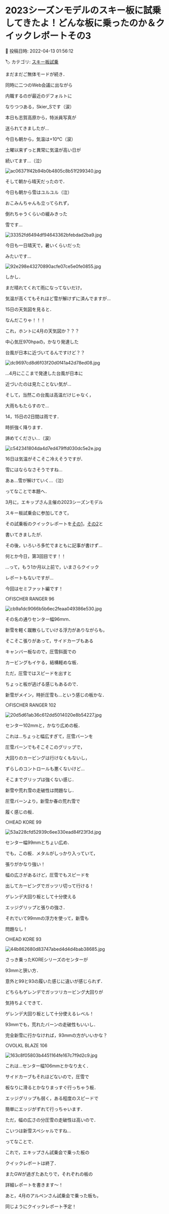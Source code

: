 # 2023シーズンモデルのスキー板に試乗してきたよ！どんな板に乗ったのか＆クイックレポートその3

📅 投稿日時: 2022-04-13 01:56:12

🏷️ カテゴリ: [スキー板試乗](c0bd8048615710cee890e403a36cc9a2b.md)

まだまだご無体モードが続き．


同時に二つのWeb会議に出ながら


内職するのが最近のデフォルトに


なりつつある，Skier_Sです（涙）





本日も志賀高原から，特派員写真が


送られてきましたが…





今日も朝から，気温は+10℃（涙）


土曜以来ずっと異常に気温が高い日が


続いてます…（泣）




![ac06371f42b94b0b4805c8b51f299340.jpg](images/ac06371f42b94b0b4805c8b51f299340.jpg)




そして朝から晴天だったので．


今日も朝から雪はユルユル（泣）


おこみんちゃんも立ってられず，


倒れちゃうくらいの緩みきった


雪です…




![33352fd6494df94643362bfebdad2ba9.jpg](images/33352fd6494df94643362bfebdad2ba9.jpg)




今日も一日晴天で，暑いくらいだった


みたいです…




![92e298e43270890acfe07ce5e0fe0855.jpg](images/92e298e43270890acfe07ce5e0fe0855.jpg)







しかし．


まだ晴れてくれて雨になってないだけ，


気温が高くてもそれほど雪が解けずに済んでますが…





15日の天気図を見ると．


なんだこりゃ！！！


これ，ホントに4月の天気図か？？？


中心気圧970hpaの，かなり発達した


台風が日本に近づいてるんですけど？？




![dc9697cd8d6f03f20d0f41a42d78ed08.jpg](images/dc9697cd8d6f03f20d0f41a42d78ed08.jpg)







…4月にここまで発達した台風が日本に


近づいたのは見たことない気が…


そして，当然この台風は高温だけじゃなく，


大雨ももたらすので…


14，15日の2日間は雨です．


時折強く降ります．


諦めてください…（涙）




![c542341804da4d7ed479ffd030dc5e2e.jpg](images/c542341804da4d7ed479ffd030dc5e2e.jpg)







16日は気温がそこそこ冷えそうですが．


雪にはならなさそうですね…


あぁ…雪が解けていく…（泣）





ってなことで本題へ．


3月に，エキップさん主催の2023シーズンモデル


スキー板試乗会に参加してきて，


その試乗板のクイックレポートを[その1](e1faadb497231c5eb892525f0348ecc66.md)，[その2](ebce4e14d34daa93a774dfa2949907ce6.md)と


書いてきましたが．


その後，いろいろ多忙でまともに記事が書けず…


何とか今日，第3回目です！！


…って，もう1か月以上前で，いまさらクイック


レポートもないですが…





今回はセミファット編です！





○FISCHER RANGER 96







![cb9a1dc9066b5b6ec2feaa049386e530.jpg](images/cb9a1dc9066b5b6ec2feaa049386e530.jpg)







その名の通りセンター幅96ｍｍ．


新雪を軽く蹴散らしていける浮力がありながらも，


そこそこ張りがあって，サイドカーブもある


キャンバー板なので，圧雪斜面での


カービングもイケる，結構軽めな板．


ただ，圧雪ではスピードを出すと


ちょっと板が逃げる感じもあるので．


新雪がメイン，時折圧雪も…という感じの板かな．





○FISCHER RANGER 102







![20d5d61ab36c612dd5014020e8b54227.jpg](images/20d5d61ab36c612dd5014020e8b54227.jpg)







センター102mmと，かなり広めの板．


これは…ちょっと幅広すぎて，圧雪バーンを


圧雪バーンでもそこそこのグリップで，


大回りのカービングは行けなくもないし，


ずらしのコントロールも悪くないけど…


そこまでグリップは強くない感じ．


新雪や荒れ雪の走破性は問題なし．


圧雪バーンより，新雪か春の荒れ雪で


履く感じの板．





○HEAD KORE 99







![53a228cfd52939c6ee330ead84f23f3d.jpg](images/53a228cfd52939c6ee330ead84f23f3d.jpg)







センター幅99mmとちょい広め．


でも，この板．メタルがしっかり入っていて，


張りがかなり強い！


幅の広さがあるけど，圧雪でもスピードを


出してカービングでガッツリ切って行ける！


ゲレンデ大回り板として十分使える


エッジグリップと張りの強さ．


それでいて99mmの浮力を使って，新雪も


問題なし！





○HEAD KORE 93







![44b862680d83747abed4d4d4bab38685.jpg](images/44b862680d83747abed4d4d4bab38685.jpg)







さっき乗ったKOREシリーズのセンターが


93mmと狭い方．


意外と99と93の履いた感じに違いが感じられず．


どちらもゲレンデでガッツリカービング大回りが


気持ちよくできて．


ゲレンデ大回り板として十分使えるレベル！


93mmでも，荒れたバーンの走破性もいいし．


完全新雪に行かなければ，93mmの方がいいかな？





○VOLKL BLAZE 106







![163c8f05803b4451164fe167c7f9d2c9.jpg](images/163c8f05803b4451164fe167c7f9d2c9.jpg)







これは…センター幅106mmとかなり太く．


サイドカーブもそれほどないので，圧雪で


板なりに滑るとかなりまっすぐ行っちゃう板．


エッジグリップも弱く，ある程度のスピードで


簡単にエッジがずれて行っちゃいます．


ただ，幅の広さの分圧雪の走破性は高いので．


こいつは新雪スペシャルですね…





ってなことで．


これで，エキップさん試乗会で乗った板の


クイックレポートは終了．


またGWが過ぎたあたりで，それぞれの板の


詳細レポートを書きます～！





あと，4月のアルペンさん試乗会で乗った板も，


同じようにクイックレポート予定！
